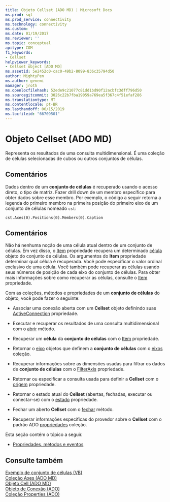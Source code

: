 ```yaml
---
title: Objeto Cellset (ADO MD) | Microsoft Docs
ms.prod: sql
ms.prod_service: connectivity
ms.technology: connectivity
ms.custom: ''
ms.date: 01/19/2017
ms.reviewer: ''
ms.topic: conceptual
apitype: COM
f1_keywords:
- Cellset
helpviewer_keywords:
- Cellset object [ADO MD]
ms.assetid: 5e2452c0-cac0-49b2-8099-836c35794d50
author: MightyPen
ms.author: genemi
manager: jroth
ms.openlocfilehash: 52ede9c21077c81dd1bd90f12acbfc3dff796d50
ms.sourcegitcommit: 3026c22b7fba19059a769ea5f367c4f51efaf286
ms.translationtype: MT
ms.contentlocale: pt-BR
ms.lasthandoff: 06/15/2019
ms.locfileid: "66709501"
---
```

# <a name="cellset-object-ado-md"></a>Objeto Cellset (ADO MD)
Representa os resultados de uma consulta multidimensional. É uma coleção de células selecionadas de cubos ou outros conjuntos de células.  
  
## <a name="remarks"></a>Comentários  
 Dados dentro de um **conjunto de células** é recuperado usando o acesso direto, o tipo de matriz. Fazer drill down de um membro específico para obter dados sobre esse membro. Por exemplo, o código a seguir retorna a legenda do primeiro membro na primeira posição do primeiro eixo de um conjunto de células nomeado `cst`:  
  
```  
cst.Axes(0).Positions(0).Members(0).Caption  
```  
  
## <a name="remarks"></a>Comentários  
 Não há nenhuma noção de uma célula atual dentro de um conjunto de células. Em vez disso, o [Item](../../../ado/reference/ado-md-api/item-property-ado-md-cellset.md) propriedade recupera um determinado [célula](../../../ado/reference/ado-md-api/cell-object-ado-md.md) objeto do conjunto de células. Os argumentos do **Item** propriedade determinar qual célula é recuperada. Você pode especificar o valor ordinal exclusivo de uma célula. Você também pode recuperar as células usando seus números de posição de cada eixo do conjunto de células. Para obter mais informações sobre como recuperar as células, consulte o [Item](../../../ado/reference/ado-md-api/item-property-ado-md-cellset.md) propriedade.  
  
 Com as coleções, métodos e propriedades de um **conjunto de células** do objeto, você pode fazer o seguinte:  
  
-   Associar uma conexão aberta com um **Cellset** objeto definindo suas [ActiveConnection](../../../ado/reference/ado-md-api/activeconnection-property-ado-md.md) propriedade.  
  
-   Executar e recuperar os resultados de uma consulta multidimensional com o [abrir](../../../ado/reference/ado-md-api/open-method-ado-md.md) método.  
  
-   Recuperar um **célula** da **conjunto de células** com o [Item](../../../ado/reference/ado-md-api/item-property-ado-md-cellset.md) propriedade.  
  
-   Retornar o [eixo](../../../ado/reference/ado-md-api/axis-object-ado-md.md) objetos que definem a **conjunto de células** com o [eixos](../../../ado/reference/ado-md-api/axes-collection-ado-md.md) coleção.  
  
-   Recuperar informações sobre as dimensões usadas para filtrar os dados de **conjunto de células** com o [FilterAxis](../../../ado/reference/ado-md-api/filteraxis-property-ado-md.md) propriedade.  
  
-   Retornar ou especificar a consulta usada para definir a **Cellset** com o [origem](../../../ado/reference/ado-md-api/source-property-ado-md.md) propriedade.  
  
-   Retornar o estado atual do **Cellset** (abertas, fechadas, executar ou conectar-se) com o [estado](../../../ado/reference/ado-md-api/state-property-ado-md.md) propriedade.  
  
-   Fechar um aberto **Cellset** com o [fechar](../../../ado/reference/ado-md-api/close-method-ado-md.md) método.  
  
-   Recuperar informações específicas do provedor sobre o **Cellset** com o padrão ADO [propriedades](../../../ado/reference/ado-api/properties-collection-ado.md) coleção.  
  
 Esta seção contém o tópico a seguir.  
  
-   [Propriedades, métodos e eventos](../../../ado/reference/ado-md-api/cellset-object-properties-methods-and-events.md)  
  
## <a name="see-also"></a>Consulte também  
 [Exemplo de conjunto de células (VB)](../../../ado/reference/ado-md-api/cellset-example-vb.md)   
 [Coleção Axes (ADO MD)](../../../ado/reference/ado-md-api/axes-collection-ado-md.md)   
 [Objeto Cell (ADO MD)](../../../ado/reference/ado-md-api/cell-object-ado-md.md)   
 [Objeto de Conexão (ADO)](../../../ado/reference/ado-api/connection-object-ado.md)   
 [Coleção Properties (ADO)](../../../ado/reference/ado-api/properties-collection-ado.md)

